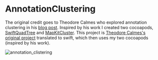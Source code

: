 AnnotationClustering
======================

The original credit goes to Theodore Calmes who explored annotation clustering in his [blog post](https://thoughtbot.com/blog/how-to-handle-large-amounts-of-data-on-maps). Inspired by his work I created two cocoapods, [SwiftQuadTree](https://github.com/anconaesselmann/SwiftQuadTree) and [MapKitCluster](https://github.com/anconaesselmann/MapKitCluster). This project is [Theodore Calmes's original project](https://github.com/thoughtbot/TBAnnotationClustering) translated to swift, which then uses my two cocoapods (inspired by his work).

![annotation_clistering](https://user-images.githubusercontent.com/5387946/130535874-85b5c1be-1312-490a-ad17-ffb964ead140.gif)

